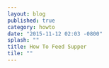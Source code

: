```yaml
---
layout: blog
published: true
category: howto
date: "2015-11-12 02:03 -0800"
splash: ""
title: How To Feed Supper
tile: ""
---
```



